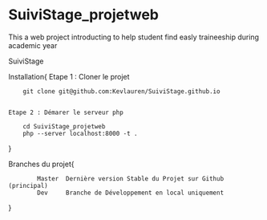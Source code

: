 # SuiviStage_projetweb
This a web project introducting to help student find easly traineeship during academic year

SuiviStage

Installation{
	Etape 1 : Cloner le projet

    	git clone git@github.com:Kevlauren/SuiviStage.github.io 


	Etape 2 : Démarer le serveur php

    	cd SuiviStage_projetweb
    	php --server localhost:8000 -t .
}


Branches du projet{

			Master 	Dernière version Stable du Projet sur Github (principal)
			Dev 	Branche de Développement en local uniquement
}
		




